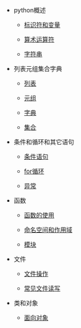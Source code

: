 * python概述
    * [标识符和变量](md/标识符和变量.md)
    
    * [算术运算符](md/算术运算符.md)
    
    * [字符串](md/字符串.md)

* 列表元组集合字典
    * [列表](md/列表的使用.md)
    
    * [元组](md/元组的使用.md)
    
    * [字典](md/字典.md)
    
    * [集合](md/集合.md)

* 条件和循环和其它语句
    * [条件语句](md/条件语句.md)

    * [for循环](md/for循环.md)

    * [异常](md/异常.md)

* 函数
    * [函数的使用](md/函数的使用.md)

    * [命名空间和作用域](md/命名空间和作用域.md)

    * [模块](md/模块.md)

* 文件
    * [文件操作](md/文件操作.md)
    
    * [常见文件读写](md/常见文件读写.md)
    
* 类和对象
    * [面向对象](md/面向对象.md)
    